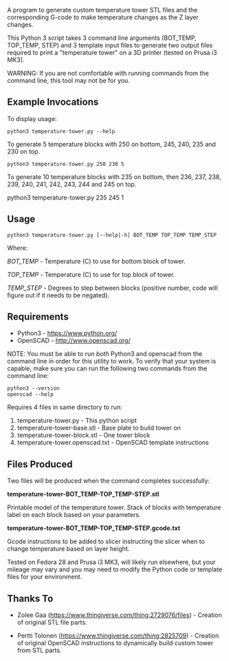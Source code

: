 A program to generate custom temperature tower STL files and the corresponding G-code to make temperature changes as the Z layer changes.

This Python 3 script takes 3 command line arguments (BOT_TEMP, TOP_TEMP, STEP) and 3 template input files to generate two output files required to print a "temperature tower" on a 3D printer (tested on Prusa i3 MK3).

WARNING: If you are not comfortable with running commands from the command line, this tool may not be for you.

Example Invocations
----------------------------

To display usage:

    python3 temperature-tower.py --help

To generate 5 temperature blocks with 250 on bottom, 245, 240, 235 and 230 on top.

    python3 temperature-tower.py 250 230 5

To generate 10 temperature blocks with 235 on bottom, then 236, 237, 238, 239, 240, 241, 242, 243, 244 and 245 on top.

   python3 temperature-tower.py 235 245 1

Usage
---------

    python3 temperature-tower.py [--help|-h] BOT_TEMP TOP_TEMP TEMP_STEP

Where:

*BOT_TEMP* - Temperature (C) to use for bottom block of tower.

*TOP_TEMP* - Temperature (C) to use for top block of tower.

*TEMP_STEP* - Degrees to step between blocks (positive number, code will figure out if it needs to be negated).

Requirements
-------------------

* Python3  - https://www.python.org/
* OpenSCAD - http://www.openscad.org/

NOTE: You must be able to run *both* Python3 and openscad from the command line in order for this utility to work. To verify that your system is capable, make sure you can run the following two commands from the command line:

    python3 --version
    openscad --help

Requires 4 files in same directory to run:

1. temperature-tower.py - This python script
2. temperature-tower-base.stl - Base plate to build tower on
3. temperature-tower-block.stl - One tower block
4. temperature-tower.openscad.txt - OpenSCAD template instructions

Files Produced
--------------------

Two files will be produced when the command completes successfully:

**temperature-tower-BOT_TEMP-TOP_TEMP-STEP.stl**

Printable model of the temperature tower. Stack of blocks with
temperature label on each block based on your parameters.

**temperature-tower-BOT_TEMP-TOP_TEMP-STEP.gcode.txt**

Gcode instructions to be added to slicer instructing the slicer when to change temperature based on layer height.

Tested on Fedora 28 and Prusa i3 MK3, will likely run elsewhere, but your mileage may vary and you may need to modify the Python code or template files for your environment.

Thanks To
--------------

*  Zolee Gaa (https://www.thingiverse.com/thing:2729076/files) - Creation of original STL file parts.

* Pertti Tolonen (https://www.thingiverse.com/thing:2825709) - Creation of original OpenSCAD instructions to dynamically build custom tower from STL parts.
